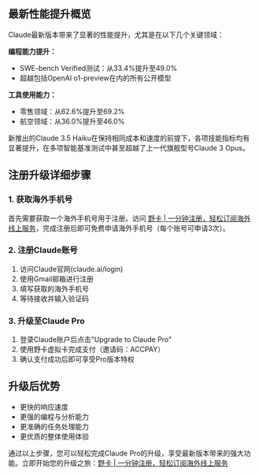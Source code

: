 ## 最新性能提升概览

Claude最新版本带来了显著的性能提升，尤其是在以下几个关键领域：

**编程能力提升：**
- SWE-bench Verified测试：从33.4%提升至49.0%
- 超越包括OpenAI o1-preview在内的所有公开模型

**工具使用能力：**
- 零售领域：从62.6%提升至69.2%
- 航空领域：从36.0%提升至46.0%

新推出的Claude 3.5 Haiku在保持相同成本和速度的前提下，各项技能指标均有显著提升，在多项智能基准测试中甚至超越了上一代旗舰型号Claude 3 Opus。

## 注册升级详细步骤

### 1. 获取海外手机号

首先需要获取一个海外手机号用于注册。访问 [野卡 | 一分钟注册，轻松订阅海外线上服务](https://bit.ly/bewildcard)，完成注册后即可免费申请海外手机号（每个账号可申请3次）。

### 2. 注册Claude账号

1. 访问Claude官网(claude.ai/login)
2. 使用Gmail邮箱进行注册
3. 填写获取的海外手机号
4. 等待接收并输入验证码

### 3. 升级至Claude Pro

1. 登录Claude账户后点击"Upgrade to Claude Pro"
2. 使用野卡虚拟卡完成支付（邀请码：ACCPAY）
3. 确认支付成功后即可享受Pro版本特权

## 升级后优势

- 更快的响应速度
- 更强的编程与分析能力
- 更准确的任务处理能力
- 更优质的整体使用体验

通过以上步骤，您可以轻松完成Claude Pro的升级，享受最新版本带来的强大功能。立即开始您的升级之旅：[野卡 | 一分钟注册，轻松订阅海外线上服务](https://bit.ly/bewildcard)